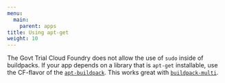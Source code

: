 ```yaml
---
menu:
  main:
    parent: apps
title: Using apt-get
weight: 10
---
```


The Govt Trial Cloud Foundry does not allow the use of `sudo` inside of buildpacks. If your app depends on a library that is `apt-get` installable, use the CF-flavor of the [`apt-buildpack`](https://github.com/pivotal-cf-experimental/apt-buildpack). This works great with [`buildpack-multi`](http://documentation.trial.cf.paas.alphagov.co.uk/apps/multi-buildpack-deploys/).
